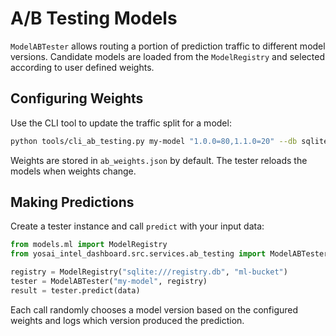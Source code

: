 # A/B Testing Models

`ModelABTester` allows routing a portion of prediction traffic to different model versions.
Candidate models are loaded from the `ModelRegistry` and selected according to
user defined weights.

## Configuring Weights

Use the CLI tool to update the traffic split for a model:

```bash
python tools/cli_ab_testing.py my-model "1.0.0=80,1.1.0=20" --db sqlite:///registry.db --bucket ml-bucket
```

Weights are stored in `ab_weights.json` by default. The tester reloads the
models when weights change.

## Making Predictions

Create a tester instance and call `predict` with your input data:

```python
from models.ml import ModelRegistry
from yosai_intel_dashboard.src.services.ab_testing import ModelABTester

registry = ModelRegistry("sqlite:///registry.db", "ml-bucket")
tester = ModelABTester("my-model", registry)
result = tester.predict(data)
```

Each call randomly chooses a model version based on the configured weights and
logs which version produced the prediction.
